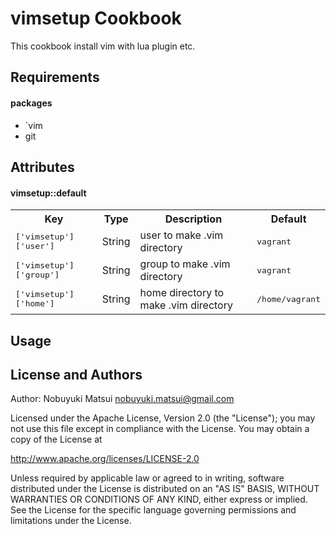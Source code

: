 vimsetup Cookbook
=================
This cookbook install vim with lua plugin etc.

Requirements
------------

#### packages
- `vim
-  git

Attributes
----------

#### vimsetup::default
<table>
  <tr>
    <th>Key</th>
    <th>Type</th>
    <th>Description</th>
    <th>Default</th>
  </tr>
  <tr>
    <td><tt>['vimsetup']['user']</tt></td>
    <td>String</td>
    <td>user to make .vim directory </td>
    <td><tt>vagrant</tt></td>
  </tr>
  <tr>
    <td><tt>['vimsetup']['group']</tt></td>
    <td>String</td>
    <td>group to make .vim directory </td>
    <td><tt>vagrant</tt></td>
  </tr>
  <tr>
    <td><tt>['vimsetup']['home']</tt></td>
    <td>String</td>
    <td>home directory to make .vim directory </td>
    <td><tt>/home/vagrant</tt></td>
  </tr>
</table>

Usage
-----

License and Authors
-------------------
Author: Nobuyuki Matsui nobuyuki.matsui@gmail.com

Licensed under the Apache License, Version 2.0 (the "License"); you may not use this file except in compliance with the License. You may obtain a copy of the License at

http://www.apache.org/licenses/LICENSE-2.0

Unless required by applicable law or agreed to in writing, software distributed under the License is distributed on an "AS IS" BASIS, WITHOUT WARRANTIES OR CONDITIONS OF ANY KIND, either express or implied. See the License for the specific language governing permissions and limitations under the License.

